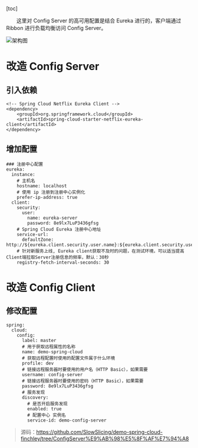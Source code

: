 [toc]

　　这里对 Config Server 的高可用配置是结合 Eureka 进行的，客户端通过 Ribbon 进行负载均衡访问 Config Server。

![架构图](http://img.lynchj.com/ff656245e39b414498c37a5fa8c18736.png)

# 改造 Config Server

## 引入依赖

```
<!-- Spring Cloud Netflix Eureka Client -->
<dependency>
	<groupId>org.springframework.cloud</groupId>
	<artifactId>spring-cloud-starter-netflix-eureka-client</artifactId>
</dependency>
```

## 增加配置

```
### 注册中心配置
eureka:
  instance:
    # 主机名
    hostname: localhost
    # 使用 ip 注册到注册中心实例化
    prefer-ip-address: true
  client:
    security:
      user:
        name: eureka-server
        password: 8e9lx7LuP3436gfsg
    # Spring Cloud Eureka 注册中心地址
    service-url:
      defaultZone: http://${eureka.client.security.user.name}:${eureka.client.security.user.password}@${eureka.instance.hostname}:8761/eureka/
    # 针对新服务上线, Eureka client获取不及时的问题，在测试环境，可以适当提高Client端拉取Server注册信息的频率，默认：30秒
    registry-fetch-interval-seconds: 30
```

# 改造 Config Client

## 修改配置

```
spring:
  cloud:
    config:
      label: master
      # 用于获取远程属性的名称
      name: demo-spring-cloud
      # 获取远程配置时使用的配置文件属于什么环境
      profile: dev
      # 链接远程服务器时要使用的用户名（HTTP Basic），如果需要
      username: config-server
      # 链接远程服务器时要使用的密码（HTTP Basic），如果需要
      password: 8e9lx7LuP3436gfsg
      # 服务发现
      discovery:
        # 是否开启服务发现
        enabled: true
        # 配置中心 实例名
        service-id: demo-config-server
```

> 源码：https://github.com/SlowSlicing/demo-spring-cloud-finchley/tree/ConfigServer%E9%AB%98%E5%8F%AF%E7%94%A8
